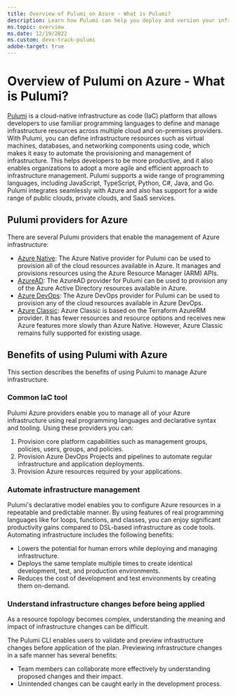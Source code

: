 ```yaml
---
title: Overview of Pulumi on Azure - What is Pulumi?
description: Learn how Pulumi can help you deploy and version your infrastructure on Azure.
ms.topic: overview
ms.date: 12/19/2022
ms.custom: devx-track-pulumi
adobe-target: true
---
```


# Overview of Pulumi on Azure - What is Pulumi?

[Pulumi](https://www.pulumi.com/) is a cloud-native infrastructure as code (IaC) platform that allows developers to use familiar programming languages to define and manage infrastructure resources across multiple cloud and on-premises providers. With Pulumi, you can define infrastructure resources such as virtual machines, databases, and networking components using code, which makes it easy to automate the provisioning and management of infrastructure. This helps developers to be more productive, and it also enables organizations to adopt a more agile and efficient approach to infrastructure management. Pulumi supports a wide range of programming languages, including JavaScript, TypeScript, Python, C#, Java, and Go. Pulumi integrates seamlessly with Azure and also has support for a wide range of public clouds, private clouds, and SaaS services.

## Pulumi providers for Azure

There are several Pulumi providers that enable the management of Azure infrastructure:

- [Azure Native](https://www.pulumi.com/registry/packages/azure-native/): The Azure Native provider for Pulumi can be used to provision all of the cloud resources available in Azure. It manages and provisions resources using the Azure Resource Manager (ARM) APIs.
- [AzureAD](https://www.pulumi.com/registry/packages/azuread/): The AzureAD provider for Pulumi can be used to provision any of the Azure Active Directory resources available in Azure.
- [Azure DevOps](https://www.pulumi.com/registry/packages/azuredevops/): The Azure DevOps provider for Pulumi can be used to provision any of the cloud resources available in Azure DevOps.
- [Azure Classic](https://www.pulumi.com/registry/packages/azure/): Azure Classic is based on the Terraform AzureRM provider. It has fewer resources and resource options and receives new Azure features more slowly than Azure Native. However, Azure Classic remains fully supported for existing usage.

## Benefits of using Pulumi with Azure

This section describes the benefits of using Pulumi to manage Azure infrastructure.

### Common IaC tool

Pulumi Azure providers enable you to manage all of your Azure infrastructure using real programming languages and declarative syntax and tooling. Using these providers you can:

1. Provision core platform capabilities such as management groups, policies, users, groups, and policies.
1. Provision Azure DevOps Projects and pipelines to automate regular infrastructure and application deployments.
1. Provision Azure resources required by your applications.

### Automate infrastructure management

Pulumi's declarative model enables you to configure Azure resources in a repeatable and predictable manner. By using features of real programming languages like for loops, functions, and classes, you can enjoy significant productivity gains compared to DSL-based infrastructure as code tools. Automating infrastructure includes the following benefits:

- Lowers the potential for human errors while deploying and managing infrastructure.
- Deploys the same template multiple times to create identical development, test, and production environments.
- Reduces the cost of development and test environments by creating them on-demand.

### Understand infrastructure changes before being applied

As a resource topology becomes complex, understanding the meaning and impact of infrastructure changes can be difficult.

The Pulumi CLI enables users to validate and preview infrastructure changes before application of the plan. Previewing infrastructure changes in a safe manner has several benefits:

- Team members can collaborate more effectively by understanding proposed changes and their impact.
- Unintended changes can be caught early in the development process.
